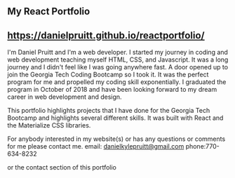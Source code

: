 ## My React Portfolio

## https://danielpruitt.github.io/reactportfolio/ 
I'm Daniel Pruitt and I'm  a web developer. I started my journey in coding and web development teaching myself HTML, CSS, and Javascript. It was a long journey and I didn't feel like I was going anywhere fast. A door opened up to join the Georgia Tech Coding Bootcamp so I took it. It was the perfect program for me and propelled my coding skill exponentially. I graduated the program in October of 2018 and have been looking forward to my dream career in web development and design. 

This portfolio highlights projects that I have done for the Georgia Tech Bootcamp and highlights several different skills. It was built with React and the Materialize CSS libraries. 

For anybody interested in my website(s) or has any questions or comments for me please contact me. 
email: danielkylepruitt@gmail.com
phone:770-634-8232

or the contact section of this portfolio
